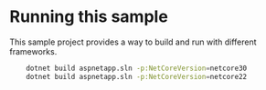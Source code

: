 # Running this sample

This sample project provides a way to build and run with different frameworks.

```bash
    dotnet build aspnetapp.sln -p:NetCoreVersion=netcore30
    dotnet build aspnetapp.sln -p:NetCoreVersion=netcore22
```